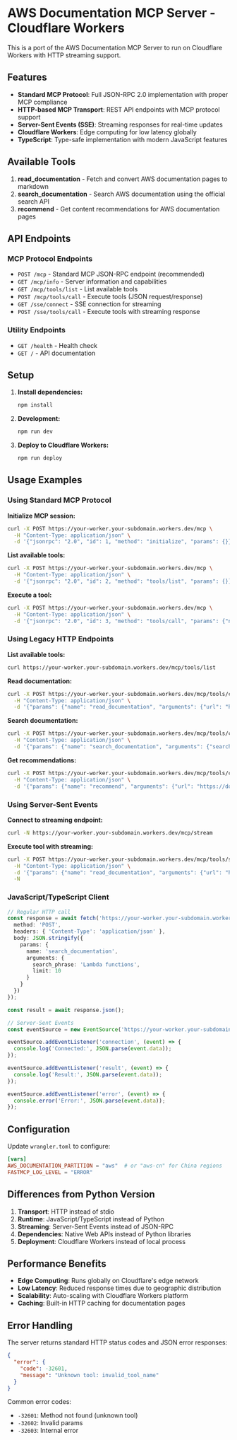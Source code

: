 # AWS Documentation MCP Server - Cloudflare Workers

This is a port of the AWS Documentation MCP Server to run on Cloudflare Workers with HTTP streaming support.

## Features

- **Standard MCP Protocol**: Full JSON-RPC 2.0 implementation with proper MCP compliance
- **HTTP-based MCP Transport**: REST API endpoints with MCP protocol support
- **Server-Sent Events (SSE)**: Streaming responses for real-time updates
- **Cloudflare Workers**: Edge computing for low latency globally
- **TypeScript**: Type-safe implementation with modern JavaScript features

## Available Tools

1. **read_documentation** - Fetch and convert AWS documentation pages to markdown
2. **search_documentation** - Search AWS documentation using the official search API
3. **recommend** - Get content recommendations for AWS documentation pages

## API Endpoints

### MCP Protocol Endpoints

- `POST /mcp` - Standard MCP JSON-RPC endpoint (recommended)
- `GET /mcp/info` - Server information and capabilities  
- `GET /mcp/tools/list` - List available tools
- `POST /mcp/tools/call` - Execute tools (JSON request/response)
- `GET /sse/connect` - SSE connection for streaming
- `POST /sse/tools/call` - Execute tools with streaming response

### Utility Endpoints

- `GET /health` - Health check
- `GET /` - API documentation

## Setup

1. **Install dependencies:**
   ```bash
   npm install
   ```

2. **Development:**
   ```bash
   npm run dev
   ```

3. **Deploy to Cloudflare Workers:**
   ```bash
   npm run deploy
   ```

## Usage Examples

### Using Standard MCP Protocol

**Initialize MCP session:**
```bash
curl -X POST https://your-worker.your-subdomain.workers.dev/mcp \
  -H "Content-Type: application/json" \
  -d '{"jsonrpc": "2.0", "id": 1, "method": "initialize", "params": {}}'
```

**List available tools:**
```bash
curl -X POST https://your-worker.your-subdomain.workers.dev/mcp \
  -H "Content-Type: application/json" \
  -d '{"jsonrpc": "2.0", "id": 2, "method": "tools/list", "params": {}}'
```

**Execute a tool:**
```bash
curl -X POST https://your-worker.your-subdomain.workers.dev/mcp \
  -H "Content-Type: application/json" \
  -d '{"jsonrpc": "2.0", "id": 3, "method": "tools/call", "params": {"name": "read_documentation", "arguments": {"url": "https://docs.aws.amazon.com/AmazonS3/latest/userguide/bucketnamingrules.html"}}}'
```

### Using Legacy HTTP Endpoints

**List available tools:**
```bash
curl https://your-worker.your-subdomain.workers.dev/mcp/tools/list
```

**Read documentation:**
```bash
curl -X POST https://your-worker.your-subdomain.workers.dev/mcp/tools/call \
  -H "Content-Type: application/json" \
  -d '{"params": {"name": "read_documentation", "arguments": {"url": "https://docs.aws.amazon.com/AmazonS3/latest/userguide/bucketnamingrules.html"}}}'
```

**Search documentation:**
```bash
curl -X POST https://your-worker.your-subdomain.workers.dev/mcp/tools/call \
  -H "Content-Type: application/json" \
  -d '{"params": {"name": "search_documentation", "arguments": {"search_phrase": "S3 bucket naming", "limit": 5}}}'
```

**Get recommendations:**
```bash
curl -X POST https://your-worker.your-subdomain.workers.dev/mcp/tools/call \
  -H "Content-Type: application/json" \
  -d '{"params": {"name": "recommend", "arguments": {"url": "https://docs.aws.amazon.com/AmazonS3/latest/userguide/bucketnamingrules.html"}}}'
```

### Using Server-Sent Events

**Connect to streaming endpoint:**
```bash
curl -N https://your-worker.your-subdomain.workers.dev/mcp/stream
```

**Execute tool with streaming:**
```bash
curl -X POST https://your-worker.your-subdomain.workers.dev/mcp/tools/stream \
  -H "Content-Type: application/json" \
  -d '{"params": {"name": "read_documentation", "arguments": {"url": "https://docs.aws.amazon.com/AmazonS3/latest/userguide/bucketnamingrules.html"}}}' \
  -N
```

### JavaScript/TypeScript Client

```typescript
// Regular HTTP call
const response = await fetch('https://your-worker.your-subdomain.workers.dev/mcp/tools/call', {
  method: 'POST',
  headers: { 'Content-Type': 'application/json' },
  body: JSON.stringify({
    params: {
      name: 'search_documentation',
      arguments: {
        search_phrase: 'Lambda functions',
        limit: 10
      }
    }
  })
});

const result = await response.json();

// Server-Sent Events
const eventSource = new EventSource('https://your-worker.your-subdomain.workers.dev/mcp/stream');

eventSource.addEventListener('connection', (event) => {
  console.log('Connected:', JSON.parse(event.data));
});

eventSource.addEventListener('result', (event) => {
  console.log('Result:', JSON.parse(event.data));
});

eventSource.addEventListener('error', (event) => {
  console.error('Error:', JSON.parse(event.data));
});
```

## Configuration

Update `wrangler.toml` to configure:

```toml
[vars]
AWS_DOCUMENTATION_PARTITION = "aws"  # or "aws-cn" for China regions
FASTMCP_LOG_LEVEL = "ERROR"
```

## Differences from Python Version

1. **Transport**: HTTP instead of stdio
2. **Runtime**: JavaScript/TypeScript instead of Python
3. **Streaming**: Server-Sent Events instead of JSON-RPC
4. **Dependencies**: Native Web APIs instead of Python libraries
5. **Deployment**: Cloudflare Workers instead of local process

## Performance Benefits

- **Edge Computing**: Runs globally on Cloudflare's edge network
- **Low Latency**: Reduced response times due to geographic distribution
- **Scalability**: Auto-scaling with Cloudflare Workers platform
- **Caching**: Built-in HTTP caching for documentation pages

## Error Handling

The server returns standard HTTP status codes and JSON error responses:

```json
{
  "error": {
    "code": -32601,
    "message": "Unknown tool: invalid_tool_name"
  }
}
```

Common error codes:
- `-32601`: Method not found (unknown tool)
- `-32602`: Invalid params 
- `-32603`: Internal error